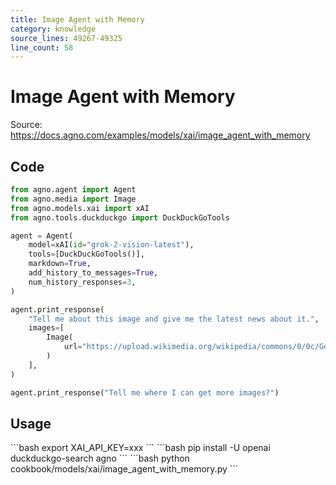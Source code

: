 ```yaml
---
title: Image Agent with Memory
category: knowledge
source_lines: 49267-49325
line_count: 58
---
```


# Image Agent with Memory
Source: https://docs.agno.com/examples/models/xai/image_agent_with_memory



## Code

```python cookbook/models/xai/image_agent_with_memory.py
from agno.agent import Agent
from agno.media import Image
from agno.models.xai import xAI
from agno.tools.duckduckgo import DuckDuckGoTools

agent = Agent(
    model=xAI(id="grok-2-vision-latest"),
    tools=[DuckDuckGoTools()],
    markdown=True,
    add_history_to_messages=True,
    num_history_responses=3,
)

agent.print_response(
    "Tell me about this image and give me the latest news about it.",
    images=[
        Image(
            url="https://upload.wikimedia.org/wikipedia/commons/0/0c/GoldenGateBridge-001.jpg"
        )
    ],
)

agent.print_response("Tell me where I can get more images?")
```

## Usage

<Steps>
  <Snippet file="create-venv-step.mdx" />

  <Step title="Set your API key">
    ```bash
    export XAI_API_KEY=xxx
    ```
  </Step>

  <Step title="Install libraries">
    ```bash
    pip install -U openai duckduckgo-search agno
    ```
  </Step>

  <Step title="Run Agent">
    ```bash
    python cookbook/models/xai/image_agent_with_memory.py
    ```
  </Step>
</Steps>



